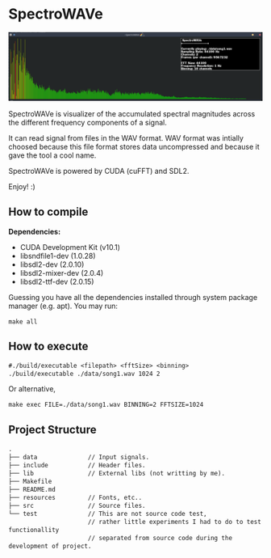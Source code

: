 # SpectroWAVe

![SpectroWAVe](./SpectroWAVe.png)

SpectroWAVe is visualizer of the accumulated spectral magnitudes
across the different frequency components of a signal.

It can read signal from files in the WAV format.
WAV format was intially choosed because this file format stores data uncompressed
and because it gave the tool a cool name.

SpectroWAVe is powered by CUDA (cuFFT) and SDL2.

Enjoy! :)


## How to compile

**Dependencies:**
  - CUDA Development Kit (v10.1)
  - libsndfile1-dev (1.0.28)
  - libsdl2-dev (2.0.10)
  - libsdl2-mixer-dev (2.0.4)
  - libsdl2-ttf-dev (2.0.15)

  
Guessing you have all the dependencies installed through system package manager (e.g. apt). You may run:

```
make all
```

## How to execute

```
#./build/executable <filepath> <fftSize> <binning> 
./build/executable ./data/song1.wav 1024 2

```

Or alternative,

```
make exec FILE=./data/song1.wav BINNING=2 FFTSIZE=1024

```


## Project Structure

```
.
├── data              // Input signals.
├── include           // Header files.
├── lib               // External libs (not writting by me).
├── Makefile          
├── README.md
├── resources         // Fonts, etc..
├── src               // Source files.
└── test              // This are not source code test,
                      // rather little experiments I had to do to test functionallity 
                      // separated from source code during the development of project.

```

